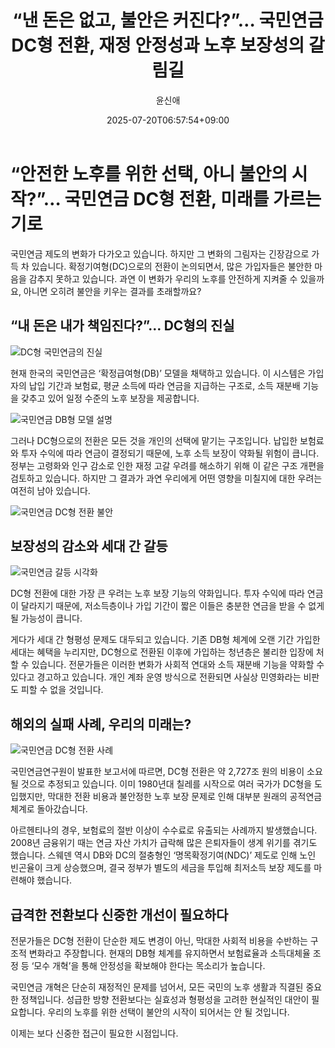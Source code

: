 ﻿---
title: "“낸 돈은 없고, 불안은 커진다?”… 국민연금 DC형 전환, 재정 안정성과 노후 보장성의 갈림길"
description: "## “낸 돈만 돌려받는 구조” 논란 기금 고갈 피하려다 ‘노후 불안’ 키우나 2,700조 전환 비용에 전문가들 경고 ..."
date: 2025-07-20T06:57:54+09:00
author: "윤신애"
categories: ["economy"]
tags: ["뉴스", "이슈", "DB", "DC", "국민연금", "노후", "연금개혁", "연금고갈", "연금재정", "확정급여형", "확정기여형", "재정안정성", "노후불안"]
hash: 39264124
source_url: "https://www.reportera.co.kr/news/national-pension-defined-contribution-method/"
url: "/economy/naen-doneun-eobsgo-bulaneun/"
images: ["https://imagedelivery.net/BhPWbivJAhTvor9c-8lV2w/85a54f8a-d824-4424-652c-9c8231c9fc00/public", "https://imagedelivery.net/BhPWbivJAhTvor9c-8lV2w/586ea6c1-3bc4-4ff7-924a-c0188f8fad00/public", "https://imagedelivery.net/BhPWbivJAhTvor9c-8lV2w/de10ed1f-46b3-46a5-354a-f55036b12800/public", "https://imagedelivery.net/BhPWbivJAhTvor9c-8lV2w/b0cedbef-08b1-4c01-5647-9c0821698000/public", "https://imagedelivery.net/BhPWbivJAhTvor9c-8lV2w/869a4eca-c8c5-4586-ee82-88c95a033d00/public"]
thumbnail: "https://imagedelivery.net/BhPWbivJAhTvor9c-8lV2w/85a54f8a-d824-4424-652c-9c8231c9fc00/public"
image: "https://imagedelivery.net/BhPWbivJAhTvor9c-8lV2w/85a54f8a-d824-4424-652c-9c8231c9fc00/public"
featured_image: "https://imagedelivery.net/BhPWbivJAhTvor9c-8lV2w/85a54f8a-d824-4424-652c-9c8231c9fc00/public"
image_width: 1200
image_height: 630
slug: "naen-doneun-eobsgo-bulaneun"
type: "post"
layout: "single"
news_keywords: "뉴스, 이슈, DB, DC, 국민연금"
robots: "index, follow"
draft: false
---

# “안전한 노후를 위한 선택, 아니 불안의 시작?”… 국민연금 DC형 전환, 미래를 가르는 기로

국민연금 제도의 변화가 다가오고 있습니다. 하지만 그 변화의 그림자는 긴장감으로 가득 차 있습니다. 확정기여형(DC)으로의 전환이 논의되면서, 많은 가입자들은 불안한 마음을 감추지 못하고 있습니다. 과연 이 변화가 우리의 노후를 안전하게 지켜줄 수 있을까요, 아니면 오히려 불안을 키우는 결과를 초래할까요?

## “내 돈은 내가 책임진다?”… DC형의 진실


![DC형 국민연금의 진실](https://imagedelivery.net/BhPWbivJAhTvor9c-8lV2w/586ea6c1-3bc4-4ff7-924a-c0188f8fad00/public)


현재 한국의 국민연금은 ‘확정급여형(DB)’ 모델을 채택하고 있습니다. 이 시스템은 가입자의 납입 기간과 보험료, 평균 소득에 따라 연금을 지급하는 구조로, 소득 재분배 기능을 갖추고 있어 일정 수준의 노후 보장을 제공합니다.


![국민연금 DB형 모델 설명](https://imagedelivery.net/BhPWbivJAhTvor9c-8lV2w/85a54f8a-d824-4424-652c-9c8231c9fc00/public)


그러나 DC형으로의 전환은 모든 것을 개인의 선택에 맡기는 구조입니다. 납입한 보험료와 투자 수익에 따라 연금이 결정되기 때문에, 노후 소득 보장이 약화될 위험이 큽니다. 정부는 고령화와 인구 감소로 인한 재정 고갈 우려를 해소하기 위해 이 같은 구조 개편을 검토하고 있습니다. 하지만 그 결과가 과연 우리에게 어떤 영향을 미칠지에 대한 우려는 여전히 남아 있습니다.


![국민연금 DC형 전환 불안](https://imagedelivery.net/BhPWbivJAhTvor9c-8lV2w/de10ed1f-46b3-46a5-354a-f55036b12800/public)


## 보장성의 감소와 세대 간 갈등


![국민연금 갈등 시각화](https://imagedelivery.net/BhPWbivJAhTvor9c-8lV2w/869a4eca-c8c5-4586-ee82-88c95a033d00/public)


DC형 전환에 대한 가장 큰 우려는 노후 보장 기능의 약화입니다. 투자 수익에 따라 연금이 달라지기 때문에, 저소득층이나 가입 기간이 짧은 이들은 충분한 연금을 받을 수 없게 될 가능성이 큽니다.

게다가 세대 간 형평성 문제도 대두되고 있습니다. 기존 DB형 체계에 오랜 기간 가입한 세대는 혜택을 누리지만, DC형으로 전환된 이후에 가입하는 청년층은 불리한 입장에 처할 수 있습니다. 전문가들은 이러한 변화가 사회적 연대와 소득 재분배 기능을 약화할 수 있다고 경고하고 있습니다. 개인 계좌 운영 방식으로 전환되면 사실상 민영화라는 비판도 피할 수 없을 것입니다.

## 해외의 실패 사례, 우리의 미래는?


![국민연금 DC형 전환 사례](https://imagedelivery.net/BhPWbivJAhTvor9c-8lV2w/b0cedbef-08b1-4c01-5647-9c0821698000/public)


국민연금연구원이 발표한 보고서에 따르면, DC형 전환은 약 2,727조 원의 비용이 소요될 것으로 추정되고 있습니다. 이미 1980년대 칠레를 시작으로 여러 국가가 DC형을 도입했지만, 막대한 전환 비용과 불안정한 노후 보장 문제로 인해 대부분 원래의 공적연금 체계로 돌아갔습니다.

아르헨티나의 경우, 보험료의 절반 이상이 수수료로 유출되는 사례까지 발생했습니다. 2008년 금융위기 때는 연금 자산 가치가 급락해 많은 은퇴자들이 생계 위기를 겪기도 했습니다. 스웨덴 역시 DB와 DC의 절충형인 ‘명목확정기여(NDC)’ 제도로 인해 노인 빈곤율이 크게 상승했으며, 결국 정부가 별도의 세금을 투입해 최저소득 보장 제도를 마련해야 했습니다.

## 급격한 전환보다 신중한 개선이 필요하다

전문가들은 DC형 전환이 단순한 제도 변경이 아닌, 막대한 사회적 비용을 수반하는 구조적 변화라고 주장합니다. 현재의 DB형 체계를 유지하면서 보험료율과 소득대체율 조정 등 ‘모수 개혁’을 통해 안정성을 확보해야 한다는 목소리가 높습니다.

국민연금 개혁은 단순히 재정적인 문제를 넘어서, 모든 국민의 노후 생활과 직결된 중요한 정책입니다. 성급한 방향 전환보다는 실효성과 형평성을 고려한 현실적인 대안이 필요합니다. 우리의 노후를 위한 선택이 불안의 시작이 되어서는 안 될 것입니다.

이제는 보다 신중한 접근이 필요한 시점입니다.

